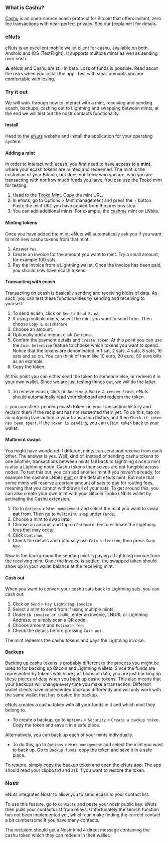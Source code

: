 ### What is Cashu?
[Cashu](https://cashu.space/) is an open-source ecash protocol for Bitcoin that offers instant, zero fee transactions with near-perfect privacy. See our [explainer] for details. 
### eNuts
[eNuts](https://www.enuts.cash/) is an excellent mobile wallet client for cashu, available on both Android and iOS (TestFlight). It supports multiple mints as well as sending over nostr. 

⚠️ eNuts and Cashu are still in beta. Loss of funds is possible. Read about the risks when you install the app. Test with small amounts you are comfortable with losing. 
### Try it out
We will walk through how to interact with a mint, receiving and sending ecash, backups, cashing out to Lightning and swapping between mints, at the end we will test out the nostr contacts functionality. 
#### Install
Head to the [eNuts](https://www.enuts.cash/) website and install the application for your operating system. 
#### Adding a mint
In order to interact with ecash, you first need to have access to a **mint**, where your ecash tokens are minted and redeemed. The mint is the custodian of your Bitcoin, but does not know who you are, who you are transacting with nor how much funds you have. You can use the Txoko mint for testing. 

1. Head to the [Txoko Mint](https://bitcointxoko.com/cashu/mint/oKBX3FcDdwsbHPL9w4GtsA). Copy the mint URL. 
2. In eNuts, go to Options > Mint management and press the + button. Paste the mint URL you have copied from the previous step. 
3. You can add additional mints. For example, the [cashme](https://legend.lnbits.com/cashu/mint/4gr9Xcmz3XEkUNwiBiQGoC) mint on LNbits. 
#### Minting tokens
Once you have added the mint, eNuts will automatically ask you if you want to mint new cashu tokens from that mint. 

1. Answer `Yes`. 
2. Create an invoice for the amount you want to mint. Try a small amount, for example 100 sats. 
4. Pay the invoice from a Lightning wallet. Once the invoice has been paid, you should now have ecash tokens. 
#### Transacting with ecash
Transacting on ecash is basically sending and receiving blobs of data. As such, you can test these functionalities by sending and receiving to yourself. 

1. To send ecash, click on `Send` > `Send Ecash`
2. If using multiple mints, select the mint you want to send from. Then choose `Copy & quickshare`. 
3. Choose an amount. 
4. Optionally add a memo, click `Continue`. 
5. Confirm the payment details and `Create Token`. At this point you can use the `Coin Selection` feature to choose which tokens you want to spend. Notice that the tokens are denominated in 1 sat, 2 sats, 4 sats, 8 sats, 16 sats and so on. You can think of them like 10 euro, 20 euro, 50 euro bills as an example. 
6. Copy the token. 

At this point you can either send the token to someone else, or redeem it in your own wallet. Since we are just testing things out, we will do the latter. 

1. To receive ecash, click on `Receive` > `Paste & redeem Ecash`. eNuts should automatically read your clipboard and redeem the token. 

💡 you can check pending ecash tokens in your transaction history and reclaim them if the recipient has not redeemed them yet. To do this, tap on an outgoing transaction in your transaction history and then `Check if token has been spent`. If the `Token is pending`, you can `Claim token` back to your wallet. 
#### Multimint swaps
You might have wondered if different mints can send and receive from each other. The answer is yes. Well, kind of. Instead of sending cashu tokens to one another, transactions between mints fall back to Lightning since a mint is also a Lightning node. Cashu tokens themselves are not fungible across nodes. To test this out, you can add another mint if you haven't already, for example the cashme LNbits [mint](https://legend.lnbits.com/cashu/mint/4gr9Xcmz3XEkUNwiBiQGoC) or the default eNuts mint. But note that some mints will reserve a certain amount of sats to pay for routing fees, meaning that you cannot withdraw all of your sats. To get around this, you can also create your own mint with your Bitcoin Txoko LNbits wallet by activating the Cashu extension. 

1. Go to `Options` > `Mint management` and select the mint you want to swap **out** from. Then go to `Multimint swap` under `Funds`. 
2. Choose a mint to swap **into**. 
3. Choose an amount and tap on `Estimate fee` to estimate the Lightning fees that may occur. 
4. Click `Continue`. 
5. Check the details and optionally use `Coin selection`, then press `Swap Now`. 

Now in the background the sending mint is paying a Lightning invoice from the receiving mint. Once the invoice is settled, the swapped token should show up in your wallet balance at the receiving mint. 
#### Cash out
When you want to convert your cashu sats back to Lightning sats, you can cash out. 

1. Click on `Send` > `Pay Lightning invoice`
2. Select a mint to send from if using multiple mints. 
3. Under `LN invoice or LNURL`, enter an invoice, LNURL or Lightning Address; or simply scan a QR code. 
4. Choose amount and `Estimate fee`.
6. Check the details before pressing `Cash out`. 

The mint redeems the cashu tokens and pays the Lightning invoice. 
#### Backups
Backing up cashu tokens is probably different to the process you might be used to for backing up Bitcoin and Lightning wallets. Since the funds are represented by tokens which are just blobs of data, you are just backing up these pieces of data when you back up cashu tokens. This also means that your backups will change every time you make a transaction. Different wallet clients have implemented backups differently and will only work with the same wallet that has created the backup. 

eNuts creates a cashu token with all your funds in it and which mint they belong to. 

- To create a backup, go to `Options` > `Security` > `Create a backup token`. Copy the token and save it in a safe place. 

Alternatively, you can back up each of your mints individually. 

- To do this, go to `Options` > `Mint management` and select the mint you want to back up. Go to `Backup funds`, copy the token and save it in a safe place. 

To restore, simply copy the backup token and open the eNuts app. The app should read your clipboard and ask if you want to restore the token. 
### Nostr
eNuts integrates Nostr to allow you to send ecash to your contact list. 

To use this feature, go to `Contacts` and paste your nostr public key. eNuts then pulls your contacts list from relays. Unfortunately the search function has not been implemented yet, which can make finding the correct contact a bit cumbersome if you have many contacts. 

The recipient should get a Nostr kind 4 direct message containing the cashu token which they can redeem in their wallet. 
